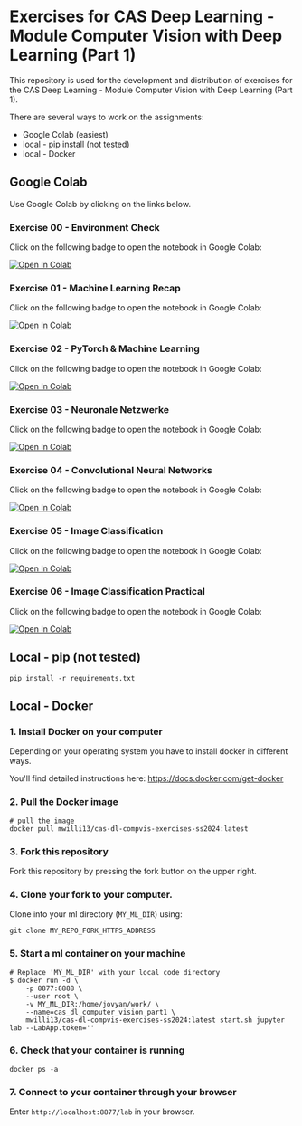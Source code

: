 # Exercises for CAS Deep Learning - Module Computer Vision with Deep Learning (Part 1)

This repository is used for the development and distribution of exercises for the CAS Deep Learning - Module Computer Vision with Deep Learning (Part 1).


There are several ways to work on the assignments:

- Google Colab (easiest)
- local - pip install (not tested)
- local - Docker


## Google Colab

Use Google Colab by clicking on the links below.


### Exercise 00 - Environment Check

Click on the following badge to open the notebook in Google Colab:

[![Open In Colab](https://colab.research.google.com/assets/colab-badge.svg)](https://colab.research.google.com/github/marco-willi/cas-dl-compvis-exercises-ss2024/blob/main/assignments/00_env_check/env_check.ipynb)


### Exercise 01 - Machine Learning Recap

Click on the following badge to open the notebook in Google Colab:

[![Open In Colab](https://colab.research.google.com/assets/colab-badge.svg)](https://colab.research.google.com/github/marco-willi/cas-dl-compvis-exercises-ss2024/blob/main/assignments/01_ml_recap/machine_learning_recap.ipynb)


### Exercise 02 - PyTorch & Machine Learning

Click on the following badge to open the notebook in Google Colab:

[![Open In Colab](https://colab.research.google.com/assets/colab-badge.svg)](https://colab.research.google.com/github/marco-willi/cas-dl-compvis-exercises-ss2024/blob/main/assignments/02_pytorch/pytorch.ipynb)


### Exercise 03 - Neuronale Netzwerke

Click on the following badge to open the notebook in Google Colab:

[![Open In Colab](https://colab.research.google.com/assets/colab-badge.svg)](https://colab.research.google.com/github/marco-willi/cas-dl-compvis-exercises-ss2024/blob/main/assignments/03_neural_networks/neural_networks.ipynb)


### Exercise 04 - Convolutional Neural Networks

Click on the following badge to open the notebook in Google Colab:

[![Open In Colab](https://colab.research.google.com/assets/colab-badge.svg)](https://colab.research.google.com/github/marco-willi/cas-dl-compvis-exercises-ss2024/blob/main/assignments/04_cnns/cnns.ipynb)


### Exercise 05 - Image Classification

Click on the following badge to open the notebook in Google Colab:

[![Open In Colab](https://colab.research.google.com/assets/colab-badge.svg)](https://colab.research.google.com/github/marco-willi/cas-dl-compvis-exercises-ss2024/blob/main/assignments/05_classification/classification.ipynb)


### Exercise 06 - Image Classification  Practical

Click on the following badge to open the notebook in Google Colab:

[![Open In Colab](https://colab.research.google.com/assets/colab-badge.svg)](https://colab.research.google.com/github/marco-willi/cas-dl-compvis-exercises-ss2024/blob/main/assignments/06_classification_practical/classification_practical.ipynb)




## Local - pip (not tested)

```
pip install -r requirements.txt
```


## Local - Docker

### 1. Install Docker on your computer

Depending on your operating system you have to install docker in different ways.  

You'll find detailed instructions here: https://docs.docker.com/get-docker


### 2. Pull the Docker image

```
# pull the image
docker pull mwilli13/cas-dl-compvis-exercises-ss2024:latest
```

### 3. Fork this repository

Fork this repository by pressing the fork button on the upper right.

### 4. Clone your fork to your computer. 

Clone into your ml directory (`MY_ML_DIR`) using:

```
git clone MY_REPO_FORK_HTTPS_ADDRESS
```

### 5. Start a ml container on your machine

```
# Replace 'MY_ML_DIR' with your local code directory
$ docker run -d \
    -p 8877:8888 \
    --user root \
    -v MY_ML_DIR:/home/jovyan/work/ \
    --name=cas_dl_computer_vision_part1 \
    mwilli13/cas-dl-compvis-exercises-ss2024:latest start.sh jupyter lab --LabApp.token=''
```

### 6. Check that your container is running

```
docker ps -a
```

### 7. Connect to your container through your browser

Enter `http://localhost:8877/lab` in your browser.

